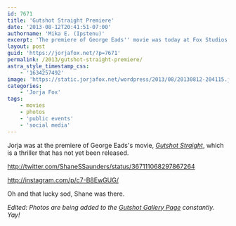 ```yaml
---
id: 7671
title: 'Gutshot Straight Premiere'
date: '2013-08-12T20:41:51-07:00'
authorname: 'Mika E. (Ipstenu)'
excerpt: 'The premiere of George Eads'' movie was today at Fox Studios.'
layout: post
guid: 'https://jorjafox.net/?p=7671'
permalink: /2013/gutshot-straight-premiere/
astra_style_timestamp_css:
    - '1634257492'
image: 'https://static.jorjafox.net/wordpress/2013/08/20130812-204115.jpg'
categories:
    - 'Jorja Fox'
tags:
    - movies
    - photos
    - 'public events'
    - 'social media'
---
```


Jorja was at the premiere of George Eads's movie, _<a href="https://www.facebook.com/gutshotstraightfilm">Gutshot Straight</a>_, which is a thriller that has not yet been released.

http://twitter.com/ShaneSSaunders/status/367111068297867264

http://instagram.com/p/c7-B8EwGUG/

Oh and that lucky sod, Shane was there.

_Edited: Photos are being added to the <a href="https://jorjafox.net/gallery/pub/premieres/20130812-gutshot">Gutshot Gallery Page</a> constantly. Yay!_
